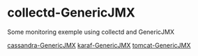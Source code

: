 # collectd-GenericJMX

Some monitoring exemple using collectd and GenericJMX

[cassandra-GenericJMX](cassandra.md)
[karaf-GenericJMX](karaf.md)
[tomcat-GenericJMX](tomcat.md)